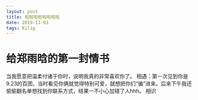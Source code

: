 ```yaml
---
layout: post
title: 啦啦啦啦啦啦啦啦
date: 2019-11-03
tags: Kilig
---
```


# 给郑雨晗的第一封情书

当我愿意把温柔付诸于你时，说明我真的非常喜欢你了。
相遇：第一次见到你是9.23的百团，当时看见你俩就觉得特别可爱，就想把你们“骗”进来。后来下午我还偷偷翻名单想找到你联系方式，结果一不小心加错了人hhh。
相识


